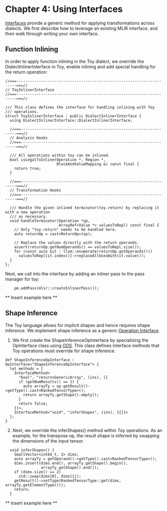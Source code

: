 # Chapter 4: Using Interfaces

[Interfaces](../../Interfaces.md) provide a generic method for applying transformations across dialects.
We first describe how to leverage an existing MLIR interface, and then walk through writing your own 
interface.

## Function Inlining

In order to apply function inlining in the Toy dialect, we override the DialectInlinerInterface 
in Toy, enable inlining and add special handling for the return operation:

```Toy(.cpp)
//===----------------------------------------------------------------------===//
// ToyInlinerInterface
//===----------------------------------------------------------------------===//

/// This class defines the interface for handling inlining with Toy
/// operations.
struct ToyInlinerInterface : public DialectInlinerInterface {
  using DialectInlinerInterface::DialectInlinerInterface;

  //===--------------------------------------------------------------------===//
  // Analysis Hooks
  //===--------------------------------------------------------------------===//

  /// All operations within toy can be inlined.
  bool isLegalToInline(Operation *, Region *,
                       BlockAndValueMapping &) const final {
    return true;
  }

  //===--------------------------------------------------------------------===//
  // Transformation Hooks
  //===--------------------------------------------------------------------===//

  /// Handle the given inlined terminator(toy.return) by replacing it with a new operation
  /// as necessary.
  void handleTerminator(Operation *op,
                        ArrayRef<Value *> valuesToRepl) const final {
    // Only "toy.return" needs to be handled here.
    auto returnOp = cast<ReturnOp>(op);

    // Replace the values directly with the return operands.
    assert(returnOp.getNumOperands() == valuesToRepl.size());
    for (const auto &it : llvm::enumerate(returnOp.getOperands()))
      valuesToRepl[it.index()]->replaceAllUsesWith(it.value());
  }
};
```
Next, we call into the interface by adding an inliner pass to the pass manager for toy:

```Toy(.cpp)
	pm.addPass(mlir::createInlinerPass());
```

** Insert example here **

## Shape Inference

The Toy language allows for implicit shapes and hence requires shape inference. We implement 
shape inference as a generic [Operation Interface](../../Interfaces.md#operation-interfaces).

1. We first create the ShapeInferenceOpInterface by specializing the OpInterface class using 
[ODS](../../OpDefinitions.md#operation-interfaces). This class defines interface methods that 
Toy operations must override for shape inference.

```Toy(.cpp)
def ShapeInferenceOpInterface : OpInterface<"ShapeInferenceOpInterface"> {
  let methods = [
    InterfaceMethod<
      "bool", "returnsGenericArray", (ins), [{
      if (getNumResults() == 1) {
        auto arrayTy = op.getResult()->getType().cast<RankedTensorType>();
        return arrayTy.getShape().empty();
      }
      return false;
    }]>,
    InterfaceMethod<"void", "inferShapes", (ins), [{}]>
  ];
}
```

2. Next, we override the inferShapes() method within Toy operations. As an example, 
for the transpose op, the result shape is inferred by swapping the dimensions of the 
input tensor.

```Toy(.cpp)
  void inferShapes() {
    SmallVector<int64_t, 2> dims;
    auto arrayTy = getOperand()->getType().cast<RankedTensorType>();
    dims.insert(dims.end(), arrayTy.getShape().begin(),
                arrayTy.getShape().end());
    if (dims.size() == 2)
      std::swap(dims[0], dims[1]);
    getResult()->setType(RankedTensorType::get(dims, arrayTy.getElementType()));
    return;
  }
```

** Insert example here **
